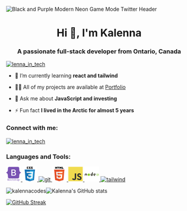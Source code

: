 ![Black and Purple Modern Neon Game Mode Twitter Header ](https://user-images.githubusercontent.com/92550567/170771700-c55d4759-5481-479a-9d7a-935e85786ec0.png)

<h1 align="center">Hi 👋, I'm Kalenna</h1>
<h3 align="center">A passionate full-stack developer from Ontario, Canada</h3>

<p align="left"> <a href="https://twitter.com/lenna_in_tech" target="blank"><img src="https://img.shields.io/twitter/follow/lenna_in_tech?logo=twitter&style=for-the-badge" alt="lenna_in_tech" /></a> </p>

- 🌱 I’m currently learning **react and tailwind**

- 👨‍💻 All of my projects are available at [Portfolio](https://kalenna-codes.netlify.app/)

- 💬 Ask me about **JavaScript and investing**

- ⚡ Fun fact **I lived in the Arctic for almost 5 years**

<h3 align="left">Connect with me:</h3>
<p align="left">
<a href="https://twitter.com/lenna_in_tech" target="blank"><img align="center" src="https://raw.githubusercontent.com/rahuldkjain/github-profile-readme-generator/master/src/images/icons/Social/twitter.svg" alt="lenna_in_tech" height="30" width="40" /></a>
</p>

<h3 align="left">Languages and Tools:</h3>
<p align="left"> <a href="https://getbootstrap.com" target="_blank" rel="noreferrer"> <img src="https://raw.githubusercontent.com/devicons/devicon/master/icons/bootstrap/bootstrap-plain-wordmark.svg" alt="bootstrap" width="40" height="40"/> </a> <a href="https://www.w3schools.com/css/" target="_blank" rel="noreferrer"> <img src="https://raw.githubusercontent.com/devicons/devicon/master/icons/css3/css3-original-wordmark.svg" alt="css3" width="40" height="40"/> </a> <a href="https://git-scm.com/" target="_blank" rel="noreferrer"> <img src="https://www.vectorlogo.zone/logos/git-scm/git-scm-icon.svg" alt="git" width="40" height="40"/> </a> <a href="https://www.w3.org/html/" target="_blank" rel="noreferrer"> <img src="https://raw.githubusercontent.com/devicons/devicon/master/icons/html5/html5-original-wordmark.svg" alt="html5" width="40" height="40"/> </a> <a href="https://developer.mozilla.org/en-US/docs/Web/JavaScript" target="_blank" rel="noreferrer"> <img src="https://raw.githubusercontent.com/devicons/devicon/master/icons/javascript/javascript-original.svg" alt="javascript" width="40" height="40"/> </a> <a href="https://nodejs.org" target="_blank" rel="noreferrer"> <img src="https://raw.githubusercontent.com/devicons/devicon/master/icons/nodejs/nodejs-original-wordmark.svg" alt="nodejs" width="40" height="40"/> </a> <a href="https://reactjs.org/" target="_blank" rel="noreferrer"> <img src="https://www.vectorlogo.zone/logos/tailwindcss/tailwindcss-icon.svg" alt="tailwind" width="40" height="40"/> </a> </p>

<p><img align="left" src="https://github-readme-stats.vercel.app/api/top-langs?username=kalennacodes&show_icons=true&locale=en&layout=compact" alt="kalennacodes" /></p>

![Kalenna's GitHub stats](https://github-readme-stats.vercel.app/api?username=KalennaCodes&theme=cobalt&show_icons=true)

[![GitHub Streak](http://github-readme-streak-stats.herokuapp.com?user=KalennaCodes&theme=cobalt&date_format=M%20j%5B%2C%20Y%5D)](https://git.io/streak-stats)



